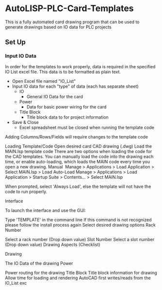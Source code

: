 # AutoLISP-PLC-Card-Templates
This is a fully automated card drawing program that can be used to generate drawings based on IO data for PLC projects

## Set Up
### Input IO Data
In order for the templates to work properly, data is required in the specified IO List excel file. This data is to be formatted as plain text. 

- Open Excel file named "IO_List"
- Input IO data for each "type" of data (each has separate sheet)
  - IO
    - General IO Data for the card
  - Power
    - Data for basic power wiring for the card
  - Title Block
    - Title block data to for project information
- Save & Close 
  - Excel spreadsheet must be closed when running the template code

Adding Columns/Rows/Fields will require changes to the template code

Loading Template/Code
Open desired card CAD drawing (.dwg)
Load the MAIN.lsp template code
There are two options when loading the code for the CAD templates. You can manually load the code into the drawing each time, or enable auto-loading, which loads the MAIN code every time you open a new drawing.
Manual 
Manage > Applications > Load Application > Select MAIN.lsp > Load
Auto-Load
Manage > Applications > Load Application > Startup Suite > Contents... > Select MAIN.lsp

When prompted, select 'Always Load', else the template will not have the code to run properly.

Interface

To launch the interface and use the GUI:

Type 'TEMPLATE' in the command line
If this command is not recognized please follow the install process again
Select desired drawing options
Rack Number

Select a rack number (Drop down value)
Slot Number
Select a slot number (Drop down value)
Drawing Aspects (Checklist)

Drawing

The IO Data of the drawing
Power

Power routing for the drawing
Title Block
Title block information for drawing
Allow time for loading and rendering
AutoCAD first writes/reads from the IO_List exc

